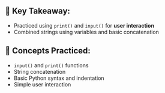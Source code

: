 ## 🧠 Key Takeaway:
- Practiced using `print()` and `input()` for **user interaction**
- Combined strings using variables and basic concatenation

## 🧪 Concepts Practiced:
- `input()` and `print()` functions  
- String concatenation  
- Basic Python syntax and indentation  
- Simple user interaction